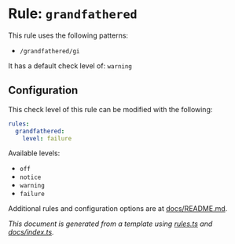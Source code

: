 # Rule: `grandfathered`

This rule uses the following patterns: 
* `/grandfathered/gi`

It has a default check level of: `warning`


## Configuration

This check level of this rule can be modified with the following:

```yml
rules:
  grandfathered:
    level: failure
```

Available levels: 

* `off`
* `notice`
* `warning`
* `failure`

Additional rules and configuration options are at [docs/README.md](../README.md).

_This document is generated from a template using [rules.ts](https://github.com/jpoehnelt/in-solidarity-bot/blob/main/src/rules.ts) and [docs/index.ts](https://github.com/jpoehnelt/in-solidarity-bot/blob/main/docs/index.ts)._

